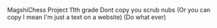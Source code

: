 MagshiChess Project 11th grade
Dont copy you scrub nubs 
(Or you can copy I mean I'm just a text on a website)
(Do what ever)
